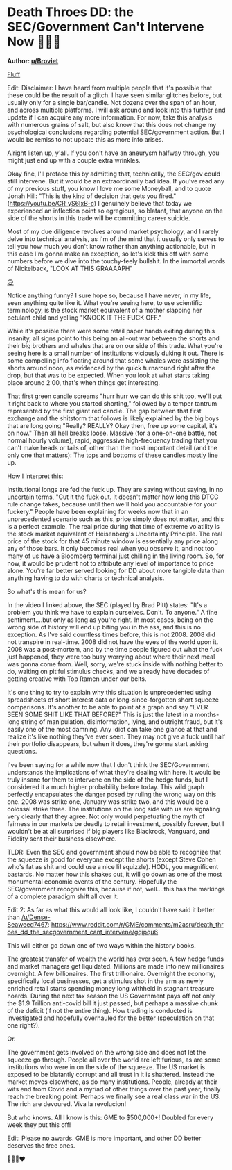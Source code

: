 Death Throes DD: the SEC/Government Can't Intervene Now 💎🙌🚀
==============================================================

**Author: [u/Broviet](https://www.reddit.com/user/Broviet/)**

[Fluff](https://www.reddit.com/r/GME/search?q=flair_name%3A%22Fluff%22&restrict_sr=1)

Edit: Disclaimer: I have heard from multiple people that it's possible that these could be the result of a glitch. I have seen similar glitches before, but usually only for a single bar/candle. Not dozens over the span of an hour, and across multiple platforms. I will ask around and look into this further and update if I can acquire any more information. For now, take this analysis with numerous grains of salt, but also know that this does not change my psychological conclusions regarding potential SEC/government action. But I would be remiss to not update this as more info arises.

Alright listen up, y'all. If you don't have an aneurysm halfway through, you might just end up with a couple extra wrinkles.

Okay fine, I'll preface this by admitting that, technically, the SEC/gov could still intervene. But it would be an extraordinarily bad idea. If you've read any of my previous stuff, you know I love me some Moneyball, and to quote Jonah Hill: "This is the kind of decision that gets you fired."(<https://youtu.be/CR_yS6IxB-c>) I genuinely believe that today we experienced an inflection point so egregious, so blatant, that anyone on the side of the shorts in this trade will be committing career suicide.

Most of my due diligence revolves around market psychology, and I rarely delve into technical analysis, as I'm of the mind that it usually only serves to tell you how much you don't know rather than anything actionable, but in this case I'm gonna make an exception, so let's kick this off with some numbers before we dive into the touchy-feely bullshit. In the immortal words of Nickelback, "LOOK AT THIS GRAAAAPH"

[🙃](https://preview.redd.it/uvzck3z2t9m61.jpg?width=2048&format=pjpg&auto=webp&s=d7a51e936c3e8283c6550d366e7f73f8d307df34)

Notice anything funny? I sure hope so, because I have never, in my life, seen anything quite like it. What you're seeing here, to use scientific terminology, is the stock market equivalent of a mother slapping her petulant child and yelling "KNOCK IT THE FUCK OFF."

While it's possible there were some retail paper hands exiting during this insanity, all signs point to this being an all-out war between the shorts and their big brothers and whales that are on our side of this trade. What you're seeing here is a small number of institutions viciously duking it out. There is some compelling info floating around that some whales were assisting the shorts around noon, as evidenced by the quick turnaround right after the drop, but that was to be expected. When you look at what starts taking place around 2:00, that's when things get interesting.

That first green candle screams "hurr hurr we can do this shit too, we'll put it right back to where you started shorting," followed by a temper tantrum represented by the first giant red candle. The gap between that first exchange and the shitstorm that follows is likely explained by the big boys that are long going "Really? REALLY? Okay then, free up some capital, it's on now." Then all hell breaks loose. Massive (for a one-on-one battle, not normal hourly volume), rapid, aggressive high-frequency trading that you can't make heads or tails of, other than the most important detail (and the only one that matters): The tops and bottoms of these candles mostly line up.

How I interpret this:

Institutional longs are fed the fuck up. They are saying without saying, in no uncertain terms, "Cut it the fuck out. It doesn't matter how long this DTCC rule change takes, because until then we'll hold you accountable for your fuckery." People have been explaining for weeks now that in an unprecedented scenario such as this, price simply does not matter, and this is a perfect example. The real price during that time of extreme volatility is the stock market equivalent of Heisenberg's Uncertainty Principle. The real price of the stock for that 45 minute window is essentially any price along any of those bars. It only becomes real when you observe it, and not too many of us have a Bloomberg terminal just chilling in the living room. So, for now, it would be prudent not to attribute any level of importance to price alone. You're far better served looking for DD about more tangible data than anything having to do with charts or technical analysis.

So what's this mean for us?

In the video I linked above, the SEC (played by Brad Pitt) states: "It's a problem you think we have to explain ourselves. Don't. To anyone." A fine sentiment....but only as long as you're right. In most cases, being on the wrong side of history will end up biting you in the ass, and this is no exception. As I've said countless times before, this is not 2008. 2008 did not transpire in real-time. 2008 did not have the eyes of the world upon it. 2008 was a post-mortem, and by the time people figured out what the fuck just happened, they were too busy worrying about where their next meal was gonna come from. Well, sorry, we're stuck inside with nothing better to do, waiting on pitiful stimulus checks, and we already have decades of getting creative with Top Ramen under our belts.

It's one thing to try to explain why this situation is unprecedented using spreadsheets of short interest data or long-since-forgotten short squeeze comparisons. It's another to be able to point at a graph and say "EVER SEEN SOME SHIT LIKE THAT BEFORE?" This is just the latest in a months-long string of manipulation, disinformation, lying, and outright fraud, but it's easily one of the most damning. Any idiot can take one glance at that and realize it's like nothing they've ever seen. They may not give a fuck until half their portfolio disappears, but when it does, they're gonna start asking questions.

I've been saying for a while now that I don't think the SEC/Government understands the implications of what they're dealing with here. It would be truly insane for them to intervene on the side of the hedge funds, but I considered it a much higher probability before today. This wild graph perfectly encapsulates the danger posed by ruling the wrong way on this one. 2008 was strike one, January was strike two, and this would be a colossal strike three. The institutions on the long side with us are signaling very clearly that they agree. Not only would perpetuating the myth of fairness in our markets be deadly to retail investment, possibly forever, but I wouldn't be at all surprised if big players like Blackrock, Vanguard, and Fidelity sent their business elsewhere.

TLDR: Even the SEC and government should now be able to recognize that the squeeze is good for everyone except the shorts (except Steve Cohen who's fat as shit and could use a nice lil squizzle). HODL, you magnificent bastards. No matter how this shakes out, it will go down as one of the most monumental economic events of the century. Hopefully the SEC/government recognize this, because if not, well....this has the markings of a complete paradigm shift all over it.

Edit 2: As far as what this would all look like, I couldn't have said it better than [/u/Dense-Seaweed7467](https://www.reddit.com/u/Dense-Seaweed7467/): <https://www.reddit.com/r/GME/comments/m2asru/death_throes_dd_the_secgovernment_cant_intervene/gqipqu6>

This will either go down one of two ways within the history books.

The greatest transfer of wealth the world has ever seen. A few hedge funds and market managers get liquidated. Millions are made into new millionaires overnight. A few billionaires. The first trillionaire. Overnight the economy, specifically local businesses, get a stimulus shot in the arm as newly enriched retail starts spending money long withheld in stagnant treasure hoards. During the next tax season the US Government pays off not only the $1.9 Trillion anti-covid bill it just passed, but perhaps a massive chunk of the deficit (if not the entire thing). How trading is conducted is investigated and hopefully overhauled for the better (speculation on that one right?).

Or.

The government gets involved on the wrong side and does not let the squeeze go through. People all over the world are left furious, as are some institutions who were in on the side of the squeeze. The US market is exposed to be blatantly corrupt and all trust in it is shattered. Instead the market moves elsewhere, as do many institutions. People, already at their wits end from Covid and a myriad of other things over the past year, finally reach the breaking point. Perhaps we finally see a real class war in the US. The rich are devoured. Viva la revolucion!

But who knows. All I know is this: GME to $500,000+! Doubled for every week they put this off!

Edit: Please no awards. GME is more important, and other DD better deserves the free ones.

💎🙌🚀❤
